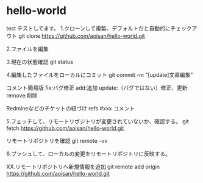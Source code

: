 hello-world
===========

test
テストしてます。
1.クローンして複製、デフォルトだと自動的にチェックアウト
git clone https://github.com/aoisan/hello-world.git

2.ファイルを編集

3.現在の状態確認
git status

4.編集したファイルをローカルにコミット
git commit -m "[update]文章編集"

コメント簡易版
fix:バグ修正
add:追加
update:（バグではない）修正、更新
remove:削除

Redmineなどのチケットの紐づけ
refs #xxx コメント

5.フェッチして、リモートリポジトリが変更されていないか、確認する。
git fetch https://github.com/aoisan/hello-world.git

リモートリポジトリを確認
git remote -vv

6.プッシュして、ローカルの変更をリモートリポジトリに反映する。



XX.リモートリポジトリへ新規情報を追加
git remote add origin https://github.com/aoisan/hello-world.git


